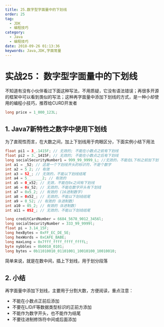 ```yaml
---
title: 25.数字型字面量中的下划线
order: 25
tag:
  - JDK
  - 编程技巧
category:
  - Java
  - 编程技巧
date: 2018-09-26 01:13:36
keywords: Java,JDK,字面常量
---
```


# 实战25： 数字型字面量中的下划线

不知道有没有小伙伴看过下面这种写法，不用质疑，它没有语法错误；再很多开源的框架中可以看到类似的写法；这种再字面量中添加下划线的方式，是一种小却使用的编程小技巧，推荐给CURD开发者

```java
long price = 1_000_123L;
```

<!-- more -->

## 1. Java7新特性之数字中使用下划线

为了直观性而言，在大数之间，加上下划线用于肉眼区分，下面实例小结下用法

```java
float pi1 = 3_.1415F; // 无效的; 不能在小数点之前有下划线
float pi2 = 3._1415F; // 无效的; 不能在小数点之后有下划线
long socialSecurityNumber1 = 999_99_9999_L; //无效的，不能在L下标之前加下划线
int a1 = _52; // 这是一个下划线开头的标识符，不是个数字
int a2 = 5_2; // 有效
int a3 = 52_; // 无效的，不能以下划线结尾
int a4 = 5_______2; // 有效的
int a5 = 0_x52; // 无效，不能在0x之间有下划线
int a6 = 0x_52; // 无效的，不能在数字开头有下划线
int a7 = 0x5_2; // 有效的 (16进制数字)
int a8 = 0x52_; // 无效的，不能以下划线结尾
int a9 = 0_52; // 有效的（8进制数）
int a10 = 05_2; // 有效的（8进制数）
int a11 = 052_; // 无效的，不能以下划线结尾

long creditCardNumber = 6684_5678_9012_3456l;
long socialSecurityNumber = 333_99_9999l; 
float pi = 3.14_15F;
long hexBytes = 0xFF_EC_DE_5E;
long hexWords = 0xCAFE_BABE;
long maxLong = 0x7fff_ffff_ffff_ffffL;
byte nybbles = 0b0010_0101;
long bytes = 0b11010010_01101001_10010100_10010010;
```

简单来说，就是在数中间，插上下划线，用于划分段落

## 2. 小结

再字面量中添加下划线，主要用于分割大数，方便阅读，重点注意：

- 不能在小数点正前后添加
- 不要在L/D/F等数据类型标识的正前方添加
- 不能作为数字开头，也不能作为结尾
- 不要往进制修饰符中间或后面添加

